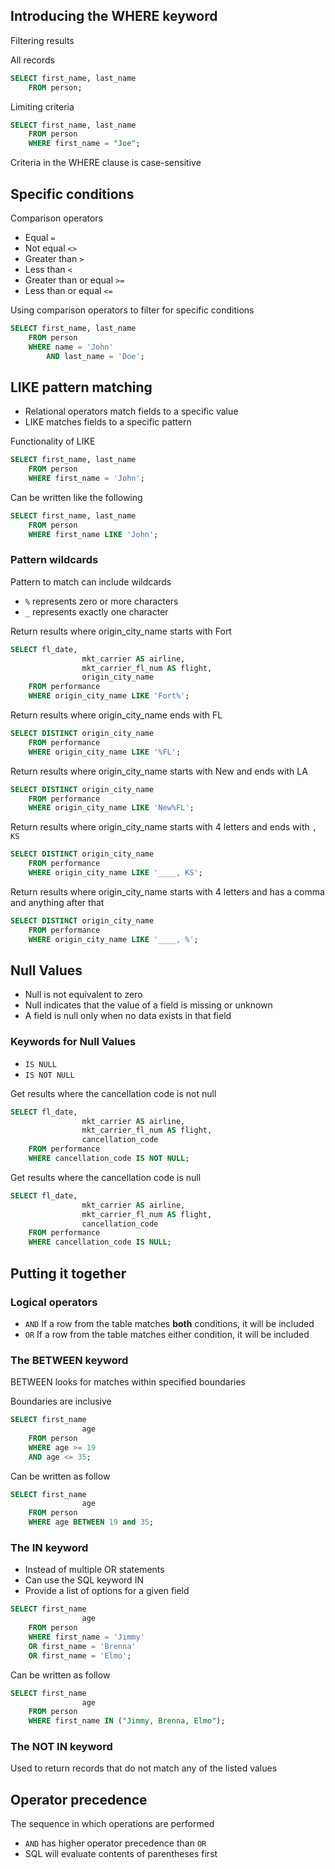 ## Introducing the WHERE keyword

Filtering results

All records

```SQL
SELECT first_name, last_name
	FROM person;
```

Limiting criteria

```SQL
SELECT first_name, last_name
	FROM person
	WHERE first_name = "Joe";
```

Criteria in the WHERE clause is case-sensitive

## Specific conditions

Comparison operators

- Equal `=`
- Not equal `<>`
- Greater than `>`
- Less than `<`
- Greater than or equal `>=`
- Less than or equal `<=`

Using comparison operators to filter for specific conditions

```SQL
SELECT first_name, last_name
	FROM person
	WHERE name = 'John'
		AND last_name = 'Doe';
```

## LIKE pattern matching

- Relational operators match fields to a specific value
- LIKE matches fields to a specific pattern

Functionality of LIKE

```SQL
SELECT first_name, last_name
	FROM person
	WHERE first_name = 'John';
```

Can be written like the following

```SQL
SELECT first_name, last_name
	FROM person
	WHERE first_name LIKE 'John';
```

### Pattern wildcards

Pattern to match can include wildcards

- `%` represents zero or more characters
- `_` represents exactly one character

Return results where origin_city_name starts with Fort

```SQL
SELECT fl_date, 
				mkt_carrier AS airline,
				mkt_carrier_fl_num AS flight,
				origin_city_name
	FROM performance
	WHERE origin_city_name LIKE 'Fort%';
```

Return results where origin_city_name ends with FL

```SQL
SELECT DISTINCT origin_city_name
	FROM performance
	WHERE origin_city_name LIKE '%FL';
```

Return results where origin_city_name starts with New and ends with LA

```SQL
SELECT DISTINCT origin_city_name
	FROM performance
	WHERE origin_city_name LIKE 'New%FL';
```

Return results where origin_city_name starts with 4 letters and ends with `, KS`

```SQL
SELECT DISTINCT origin_city_name
	FROM performance
	WHERE origin_city_name LIKE '____, KS';
```

Return results where origin_city_name starts with 4 letters and has a comma and anything after that

```SQL
SELECT DISTINCT origin_city_name
	FROM performance
	WHERE origin_city_name LIKE '____, %';
```

## Null Values

- Null is not equivalent to zero
- Null indicates that the value of a field is missing or unknown
- A field is null only when no data exists in that field

### Keywords for Null Values

- `IS NULL`
- `IS NOT NULL`

Get results where the cancellation code is not null

```SQL
SELECT fl_date, 
				mkt_carrier AS airline,
				mkt_carrier_fl_num AS flight,
				cancellation_code
	FROM performance
	WHERE cancellation_code IS NOT NULL;
```

Get results where the cancellation code is null

```SQL
SELECT fl_date, 
				mkt_carrier AS airline,
				mkt_carrier_fl_num AS flight,
				cancellation_code
	FROM performance
	WHERE cancellation_code IS NULL;
```

## Putting it together

### Logical operators

- `AND` If a row from the table matches **both** conditions, it will be included
- `OR` If a row from the table matches either condition, it will be included

### The BETWEEN keyword

BETWEEN looks for matches within specified boundaries

Boundaries are inclusive

```SQL
SELECT first_name
				age
	FROM person
	WHERE age >= 19
	AND age <= 35;
```

Can be written as follow

```SQL
SELECT first_name
				age
	FROM person
	WHERE age BETWEEN 19 and 35;
```

### The IN keyword

- Instead of multiple OR statements
- Can use the SQL keyword IN
- Provide a list of options for a given field

```SQL
SELECT first_name
				age
	FROM person
	WHERE first_name = 'Jimmy'
	OR first_name = 'Brenna'
	OR first_name = 'Elmo';
```

Can be written as follow

```SQL
SELECT first_name
				age
	FROM person
	WHERE first_name IN ("Jimmy, Brenna, Elmo");
```

### The NOT IN keyword

Used to return records that do not match any of the listed values

## Operator precedence

The sequence in which operations are performed

- `AND` has higher operator precedence than `OR`
- SQL will evaluate contents of parentheses first